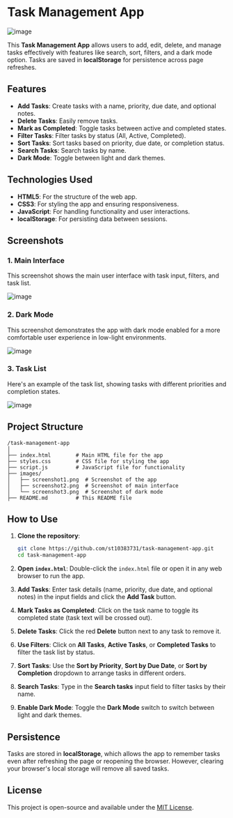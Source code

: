 
# Task Management App

![image](https://github.com/user-attachments/assets/8be3c86a-1fc2-456e-ba60-d595a9722e01)


This **Task Management App** allows users to add, edit, delete, and manage tasks effectively with features like search, sort, filters, and a dark mode option. Tasks are saved in **localStorage** for persistence across page refreshes.

## Features

- **Add Tasks**: Create tasks with a name, priority, due date, and optional notes.
- **Delete Tasks**: Easily remove tasks.
- **Mark as Completed**: Toggle tasks between active and completed states.
- **Filter Tasks**: Filter tasks by status (All, Active, Completed).
- **Sort Tasks**: Sort tasks based on priority, due date, or completion status.
- **Search Tasks**: Search tasks by name.
- **Dark Mode**: Toggle between light and dark themes.

## Technologies Used

- **HTML5**: For the structure of the web app.
- **CSS3**: For styling the app and ensuring responsiveness.
- **JavaScript**: For handling functionality and user interactions.
- **localStorage**: For persisting data between sessions.

## Screenshots

### 1. **Main Interface**
This screenshot shows the main user interface with task input, filters, and task list.

![image](https://github.com/user-attachments/assets/37c50f74-fe35-4496-ad2b-efa304965ec1)


### 2. **Dark Mode**
This screenshot demonstrates the app with dark mode enabled for a more comfortable user experience in low-light environments.

![image](https://github.com/user-attachments/assets/83ae81fc-0da2-4bbd-85bd-c056582e5523)


### 3. **Task List**
Here's an example of the task list, showing tasks with different priorities and completion states.

![image](https://github.com/user-attachments/assets/612a0cca-5388-4a5e-8cad-f4f17c002dfc)


## Project Structure

```
/task-management-app
│
├── index.html        # Main HTML file for the app
├── styles.css        # CSS file for styling the app
├── script.js         # JavaScript file for functionality
├── images/
│   ├── screenshot1.png  # Screenshot of the app
│   ├── screenshot2.png  # Screenshot of main interface
│   └── screenshot3.png  # Screenshot of dark mode
├── README.md         # This README file
```

## How to Use

1. **Clone the repository**:
    ```bash
    git clone https://github.com/st10383731/task-management-app.git
    cd task-management-app
    ```

2. **Open `index.html`**: Double-click the `index.html` file or open it in any web browser to run the app.

3. **Add Tasks**: Enter task details (name, priority, due date, and optional notes) in the input fields and click the **Add Task** button.

4. **Mark Tasks as Completed**: Click on the task name to toggle its completed state (task text will be crossed out).

5. **Delete Tasks**: Click the red **Delete** button next to any task to remove it.

6. **Use Filters**: Click on **All Tasks**, **Active Tasks**, or **Completed Tasks** to filter the task list by status.

7. **Sort Tasks**: Use the **Sort by Priority**, **Sort by Due Date**, or **Sort by Completion** dropdown to arrange tasks in different orders.

8. **Search Tasks**: Type in the **Search tasks** input field to filter tasks by their name.

9. **Enable Dark Mode**: Toggle the **Dark Mode** switch to switch between light and dark themes.

## Persistence

Tasks are stored in **localStorage**, which allows the app to remember tasks even after refreshing the page or reopening the browser. However, clearing your browser's local storage will remove all saved tasks.


## License

This project is open-source and available under the [MIT License](LICENSE).



